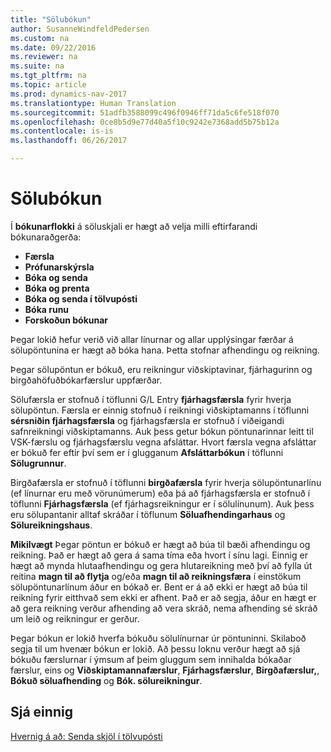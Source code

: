 ```yaml
---
title: "Sölubókun"
author: SusanneWindfeldPedersen
ms.custom: na
ms.date: 09/22/2016
ms.reviewer: na
ms.suite: na
ms.tgt_pltfrm: na
ms.topic: article
ms.prod: dynamics-nav-2017
ms.translationtype: Human Translation
ms.sourcegitcommit: 51adfb3588099c496f0946ff71da5c6fe518f070
ms.openlocfilehash: 0ce8b5d9e77d40a5f10c9242e7368add5b75b12a
ms.contentlocale: is-is
ms.lasthandoff: 06/26/2017

---
```


# <a name="posting-sales"></a>Sölubókun
Í **bókunarflokki** á söluskjali er hægt að velja milli eftirfarandi bókunaraðgerða:

- **Færsla**
- **Prófunarskýrsla**
- **Bóka og senda**
- **Bóka og prenta**
- **Bóka og senda í tölvupósti**
- **Bóka runu**
- **Forskoðun bókunar**

Þegar lokið hefur verið við allar línurnar og allar upplýsingar færðar á sölupöntunina er hægt að bóka hana. Þetta stofnar afhendingu og reikning.

Þegar sölupöntun er bókuð, eru reikningur viðskiptavinar, fjárhagurinn og birgðahöfuðbókarfærslur uppfærðar.

Sölufærsla er stofnuð í töflunni G/L Entry **fjárhagsfærsla** fyrir hverja sölupöntun. Færsla er einnig stofnuð í reikningi viðskiptamanns í töflunni **sérsniðin fjárhagsfærsla** og fjárhagsfærsla er stofnuð í viðeigandi safnreikningi viðskiptamanns. Auk þess getur bókun pöntunarinnar leitt til VSK-færslu og fjárhagsfærslu vegna afsláttar. Hvort færsla vegna afsláttar er bókuð fer eftir því sem er í glugganum **Afsláttarbókun** í töflunni **Sölugrunnur**.

Birgðafærsla er stofnuð í töflunni **birgðafærsla** fyrir hverja sölupöntunarlínu (ef línurnar eru með vörunúmerum) eða þá að fjárhagsfærsla er stofnuð í töflunni **Fjárhagsfærsla** (ef fjárhagsreikningur er í sölulínunum). Auk þess eru sölupantanir alltaf skráðar í töflunum **Söluafhendingarhaus** og **Sölureikningshaus**.

**Mikilvægt** Þegar pöntun er bókuð er hægt að búa til bæði afhendingu og reikning. Það er hægt að gera á sama tíma eða hvort í sínu lagi. Einnig er hægt að mynda hlutaafhendingu og gera hlutareikning með því að fylla út reitina **magn til að flytja** og/eða **magn til að reikningsfæra** í einstökum sölupöntunarlínum áður en bókað er. Bent er á að ekki er hægt að búa til reikning fyrir eitthvað sem ekki er afhent. Það er að segja, áður en hægt er að gera reikning verður afhending að vera skráð, nema afhending sé skráð um leið og reikningur er gerður. 

Þegar bókun er lokið hverfa bókuðu sölulínurnar úr pöntuninni. Skilaboð segja til um hvenær bókun er lokið. Að þessu loknu verður hægt að sjá bókuðu færslurnar í ýmsum af þeim gluggum sem innihalda bókaðar færslur, eins og **Viðskiptamannafærslur**, **Fjárhagsfærslur**, **Birgðafærslur,**, **Bókuð söluafhending** og **Bók. sölureikningur**.

## <a name="see-also"></a>Sjá einnig
[Hvernig á að: Senda skjöl í tölvupósti](ui-how-send-documents-email.md)

